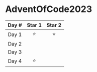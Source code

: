 # AdventOfCode2023

| Day # | Star 1 | Star 2 |
| :---: | :----: | :----: |
| Day 1 |   ⭐   |   ⭐   |
| Day 2 |        |        |
| Day 3 |        |        |
| Day 4 |   ⭐   |        |
